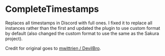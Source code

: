 # CompleteTimestamps
Replaces all timestamps in Discord with full ones. I fixed it to replace all instances rather than the first and updated the plugin to use custom format by default (also changed the custom format to use the same as the Sakura project).

Credit for original goes to [mwittrien / DevilBro](https://github.com/mwittrien/BetterDiscordAddons/blob/master/Plugins/CompleteTimestamps/CompleteTimestamps.plugin.js).
